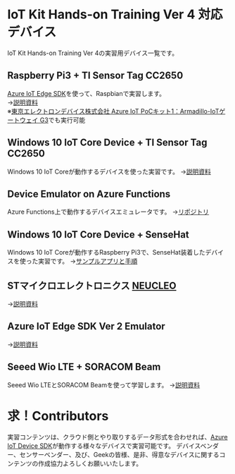 # IoT Kit Hands-on Training Ver 4 対応デバイス
IoT Kit Hands-on Training Ver 4の実習用デバイス一覧です。 
## Raspberry Pi3 + TI Sensor Tag CC2650 
[Azure IoT Edge SDK](http://github.com/Azure/iot-edge)を使って、Raspbianで実習します。  
→[説明資料](https://1drv.ms/p/s!Aihe6QsTtyqct5NNh7x8T_5g0zXQuw)  
※[東京エレクトロンデバイス株式会社 Azure IoT PoCキット1：Armadillo-IoTゲートウェイ G3](https://esg.teldevice.co.jp/azure-iot/iotportal/column_ex/detail/id/146/)でも実行可能

## Windows 10 IoT Core Device + TI Sensor Tag CC2650 
Windows 10 IoT Coreが動作するデバイスを使った実習です。 
→[説明資料](https://doc.co/8VNqwE/NsXXfD) 

## Device Emulator on Azure Functions 
Azure Functions上で動作するデバイスエミュレータです。 
→[リポジトリ](https://github.com/ms-iotkithol-jp/DeviceEmulatorOnFunctions)  

## Windows 10 IoT Core Device + SenseHat
Windows 10 IoT Coreが動作するRaspberry Pi3で、SenseHat装着したデバイスを使った実習です。
→[サンプルアプリと手順](https://github.com/ms-iotkithol-jp/WinIoTCoreSenseHATApp)

## STマイクロエレクトロニクス [NEUCLEO](http://www.st.com/content/st_com/en/products/evaluation-tools/solution-evaluation-tools/communication-and-connectivity-solution-eval-boards/p-nucleo-azure1.html) 
→[説明資料](http://www.st.com/content/st_com/en/products/embedded-software/mcus-embedded-software/stm32-embedded-software/stm32-ode-function-pack-sw/fp-cld-azure1.html) 

## Azure IoT Edge SDK Ver 2 Emulator 
→[説明資料](https://docs.microsoft.com/en-us/azure/iot-edge/quickstart) 

## Seeed Wio LTE + SORACOM Beam
Seeed Wio LTEとSORACOM Beamを使って学習します。
→[説明資料](https://www.slideshare.net/SeeedJP/iot-kit-seeed-wio-lte-soracom-beam-89867228)

# 求！Contributors 
実習コンテンツは、クラウド側とやり取りするデータ形式を合わせれば、[Azure IoT Device SDK](http://github.com/Azure/azure-iot-sdks)が動作する様々なデバイスで実習可能です。 
デバイスベンダー、センサーベンダー、及び、Geekの皆様、是非、得意なデバイスに関するコンテンツの作成協力よろしくお願いいたします。 
